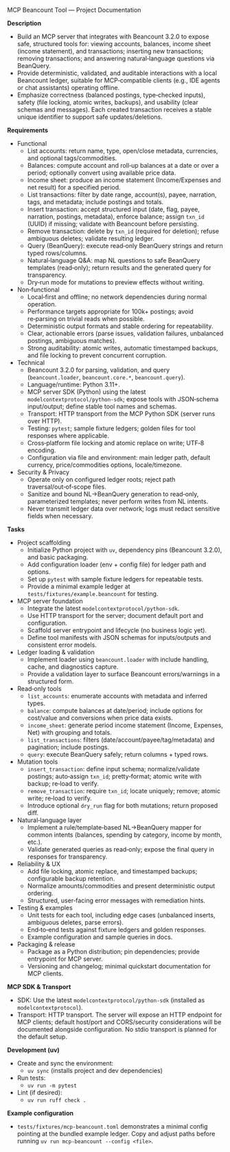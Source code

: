 MCP Beancount Tool — Project Documentation

**Description**
- Build an MCP server that integrates with Beancount 3.2.0 to expose safe, structured tools for: viewing accounts, balances, income sheet (income statement), and transactions; inserting new transactions; removing transactions; and answering natural‑language questions via BeanQuery.
- Provide deterministic, validated, and auditable interactions with a local Beancount ledger, suitable for MCP‑compatible clients (e.g., IDE agents or chat assistants) operating offline.
- Emphasize correctness (balanced postings, type‑checked inputs), safety (file locking, atomic writes, backups), and usability (clear schemas and messages). Each created transaction receives a stable unique identifier to support safe updates/deletions.

**Requirements**
- Functional
  - List accounts: return name, type, open/close metadata, currencies, and optional tags/commodities.
  - Balances: compute account and roll‑up balances at a date or over a period; optionally convert using available price data.
  - Income sheet: produce an income statement (Income/Expenses and net result) for a specified period.
  - List transactions: filter by date range, account(s), payee, narration, tags, and metadata; include postings and totals.
  - Insert transaction: accept structured input (date, flag, payee, narration, postings, metadata), enforce balance; assign `txn_id` (UUID) if missing; validate with Beancount before persisting.
  - Remove transaction: delete by `txn_id` (required for deletion); refuse ambiguous deletes; validate resulting ledger.
  - Query (BeanQuery): execute read‑only BeanQuery strings and return typed rows/columns.
  - Natural‑language Q&A: map NL questions to safe BeanQuery templates (read‑only); return results and the generated query for transparency.
  - Dry‑run mode for mutations to preview effects without writing.
- Non‑functional
  - Local‑first and offline; no network dependencies during normal operation.
  - Performance targets appropriate for 100k+ postings; avoid re‑parsing on trivial reads when possible.
  - Deterministic output formats and stable ordering for repeatability.
  - Clear, actionable errors (parse issues, validation failures, unbalanced postings, ambiguous matches).
  - Strong auditability: atomic writes, automatic timestamped backups, and file locking to prevent concurrent corruption.
- Technical
  - Beancount 3.2.0 for parsing, validation, and query (`beancount.loader`, `beancount.core.*`, `beancount.query`).
  - Language/runtime: Python 3.11+.
  - MCP server SDK (Python) using the latest `modelcontextprotocol/python-sdk`; expose tools with JSON‑schema input/output; define stable tool names and schemas.
  - Transport: HTTP transport from the MCP Python SDK (server runs over HTTP).
  - Testing: `pytest`; sample fixture ledgers; golden files for tool responses where applicable.
  - Cross‑platform file locking and atomic replace on write; UTF‑8 encoding.
  - Configuration via file and environment: main ledger path, default currency, price/commodities options, locale/timezone.
- Security & Privacy
  - Operate only on configured ledger roots; reject path traversal/out‑of‑scope files.
  - Sanitize and bound NL→BeanQuery generation to read‑only, parameterized templates; never perform writes from NL intents.
  - Never transmit ledger data over network; logs must redact sensitive fields when necessary.

**Tasks**
- Project scaffolding
  - Initialize Python project with `uv`, dependency pins (Beancount 3.2.0), and basic packaging.
  - Add configuration loader (env + config file) for ledger path and options.
  - Set up `pytest` with sample fixture ledgers for repeatable tests.
  - Provide a minimal example ledger at `tests/fixtures/example.beancount` for testing.
- MCP server foundation
  - Integrate the latest `modelcontextprotocol/python-sdk`.
  - Use HTTP transport for the server; document default port and configuration.
  - Scaffold server entrypoint and lifecycle (no business logic yet).
  - Define tool manifests with JSON schemas for inputs/outputs and consistent error models.
- Ledger loading & validation
  - Implement loader using `beancount.loader` with include handling, cache, and diagnostics capture.
  - Provide a validation layer to surface Beancount errors/warnings in a structured form.
- Read‑only tools
  - `list_accounts`: enumerate accounts with metadata and inferred types.
  - `balance`: compute balances at date/period; include options for cost/value and conversions when price data exists.
  - `income_sheet`: generate period income statement (Income, Expenses, Net) with grouping and totals.
  - `list_transactions`: filters (date/account/payee/tag/metadata) and pagination; include postings.
  - `query`: execute BeanQuery safely; return columns + typed rows.
- Mutation tools
  - `insert_transaction`: define input schema; normalize/validate postings; auto‑assign `txn_id`; pretty‑format; atomic write with backup; re‑load to verify.
  - `remove_transaction`: require `txn_id`; locate uniquely; remove; atomic write; re‑load to verify.
  - Introduce optional `dry_run` flag for both mutations; return proposed diff.
- Natural‑language layer
  - Implement a rule/template‑based NL→BeanQuery mapper for common intents (balances, spending by category, income by month, etc.).
  - Validate generated queries as read‑only; expose the final query in responses for transparency.
- Reliability & UX
  - Add file locking, atomic replace, and timestamped backups; configurable backup retention.
  - Normalize amounts/commodities and present deterministic output ordering.
  - Structured, user‑facing error messages with remediation hints.
- Testing & examples
  - Unit tests for each tool, including edge cases (unbalanced inserts, ambiguous deletes, parse errors).
  - End‑to‑end tests against fixture ledgers and golden responses.
  - Example configuration and sample queries in docs.
- Packaging & release
  - Package as a Python distribution; pin dependencies; provide entrypoint for MCP server.
  - Versioning and changelog; minimal quickstart documentation for MCP clients.

**MCP SDK & Transport**
- SDK: Use the latest `modelcontextprotocol/python-sdk` (installed as `modelcontextprotocol`).
- Transport: HTTP transport. The server will expose an HTTP endpoint for MCP clients; default host/port and CORS/security considerations will be documented alongside configuration. No stdio transport is planned for the default setup.

**Development (uv)**
- Create and sync the environment:
  - `uv sync`  (installs project and dev dependencies)
- Run tests:
  - `uv run -m pytest`
- Lint (if desired):
  - `uv run ruff check .`

**Example configuration**
- `tests/fixtures/mcp-beancount.toml` demonstrates a minimal config pointing at the bundled example ledger. Copy and adjust paths before running `uv run mcp-beancount --config <file>`.
